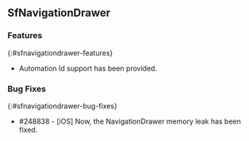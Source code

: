 ## SfNavigationDrawer

### Features
{:#sfnavigationdrawer-features}
* Automation Id support has been provided.

### Bug Fixes
{:#sfnavigationdrawer-bug-fixes}
* \#248838 - [iOS] Now, the NavigationDrawer memory leak has been fixed.